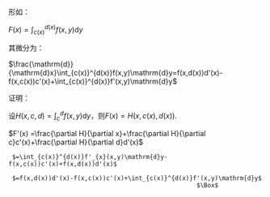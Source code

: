 形如：

$F(x)=\int_{c(x)}^{d(x)}f(x,y)\mathrm{d}y$

其微分为：

$\frac{\mathrm{d}}{\mathrm{d}x}\int_{c(x)}^{d(x)}f(x,y)\mathrm{d}y=f(x,d(x))d'(x)-f(x,c(x))c'(x)+\int_{c(x)}^{d(x)}f'(x,y)\mathrm{d}y$

证明：

设$H(x,c,d)=\int_{c}^{d}f(x,y)\mathrm{d}y$，则$F(x)=H(x,c(x),d(x))$. 

$F'(x) =\frac{\partial H}{\partial x}+\frac{\partial H}{\partial c}c'(x)+\frac{\partial H}{\partial d}d'(x)$

     $=\int_{c(x)}^{d(x)}f'_{x}(x,y)\mathrm{d}y-f(x,c(x))c'(x)+f(x,d(x))d'(x)$
     
     $=f(x,d(x))d'(x)-f(x,c(x))c'(x)+\int_{c(x)}^{d(x)}f'(x,y)\mathrm{d}y$
														$\Box$
